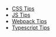 * [CSS Tips](notes/tips/css-tips.md)
* [JS Tips](notes/tips/js-tips.md)
* [Webpack Tips](notes/tips/webpack-tips.md)
* [Typescript Tips](notes/tips/typescript-tips.md)
